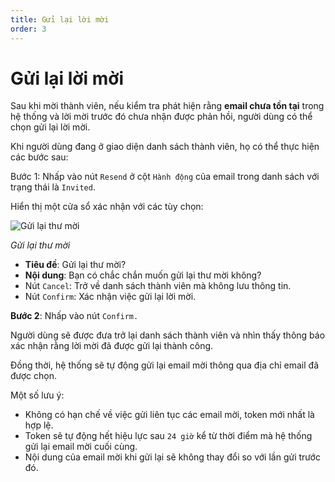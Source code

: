 ```yaml
---
title: Gửi lại lời mời
order: 3
---
```


# Gửi lại lời mời

Sau khi mời thành viên, nếu kiểm tra phát hiện rằng **email chưa tồn tại** trong hệ thống và lời mời trước đó chưa nhận được phản hồi, người dùng có thể chọn gửi lại lời mời.

Khi người dùng đang ở giao diện danh sách thành viên, họ có thể thực hiện các bước sau:

Bước 1: Nhấp vào nút `Resend` ở cột `Hành động` của email trong danh sách với trạng thái là `Invited`.

Hiển thị một cửa sổ xác nhận với các tùy chọn:

![Gửi lại thư mời](/images/streaming-platform/app-management/02-member/pop-up/resend.png)

_Gửi lại thư mời_

- **Tiêu đề**: Gửi lại thư mời?
- **Nội dung**: Bạn có chắc chắn muốn gửi lại thư mời không?
- Nút `Cancel`: Trở về danh sách thành viên mà không lưu thông tin.
- Nút `Confirm`: Xác nhận việc gửi lại lời mời.

**Bước 2**: Nhấp vào nút `Confirm.`

Người dùng sẽ được đưa trở lại danh sách thành viên và nhìn thấy thông báo xác nhận rằng lời mời đã được gửi lại thành công.

Đồng thời, hệ thống sẽ tự động gửi lại email mời thông qua địa chỉ email đã được chọn.

Một số lưu ý:

- Không có hạn chế về việc gửi liên tục các email mời, token mới nhất là hợp lệ.
- Token sẽ tự động hết hiệu lực sau `24 giờ` kể từ thời điểm mà hệ thống gửi lại email mời cuối cùng.
- Nội dung của email mời khi gửi lại sẽ không thay đổi so với lần gửi trước đó.
